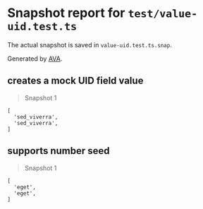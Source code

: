 # Snapshot report for `test/value-uid.test.ts`

The actual snapshot is saved in `value-uid.test.ts.snap`.

Generated by [AVA](https://avajs.dev).

## creates a mock UID field value

> Snapshot 1

    [
      'sed_viverra',
      'sed_viverra',
    ]

## supports number seed

> Snapshot 1

    [
      'eget',
      'eget',
    ]
